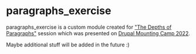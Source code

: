 # paragraphs_exercise

paragraphs_exercise is a custom module created for ["The Depths of Paragraphs"](https://drupalmountaincamp.ch/sessions/depths-paragraphs) session which was presented on [Drupal Mounting Camp 2022](https://drupalmountaincamp.ch/).

Maybe additional stuff will be added in the future :)
